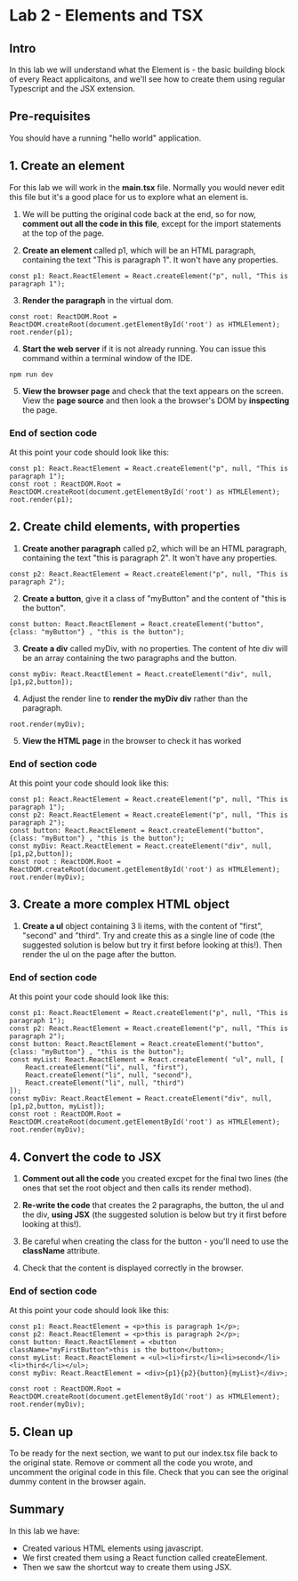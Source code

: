 # Lab 2 - Elements and TSX

## Intro

In this lab we will understand what the Element is - the basic building block of every React applicaitons, and we'll see how to create them using regular Typescript and the JSX extension.

## Pre-requisites

You should have a running "hello world" application.

## 1. Create an element

For this lab we will work in the **main.tsx** file. Normally you would never edit this file but it's a good place for us to explore what an element is. 

1. We will be putting the original code back at the end, so for now, **comment out all the code in this file**, except for the import statements at the top of the page. 

2. **Create an element** called p1, which will be an HTML paragraph, containing the text "This is paragraph 1". It won't have any properties. 
 
```
const p1: React.ReactElement = React.createElement("p", null, "This is paragraph 1");
```

3. **Render the paragraph** in the virtual dom.

```
const root: ReactDOM.Root = ReactDOM.createRoot(document.getElementById('root') as HTMLElement);
root.render(p1);
```

4. **Start the web server** if it is not already running. You can issue this command within a terminal window of the IDE.

```
npm run dev
```

5. **View the browser page** and check that the text appears on the screen. View the **page source** and then look a the browser's DOM by **inspecting** the page.

### End of section code
At this point your code should look like this:

```
const p1: React.ReactElement = React.createElement("p", null, "This is paragraph 1");
const root : ReactDOM.Root = ReactDOM.createRoot(document.getElementById('root') as HTMLElement);
root.render(p1);
```

## 2. Create child elements, with properties

1. **Create another paragraph** called p2, which will be an HTML paragraph, containing the text "this is paragraph 2". It won't have any properties.

```
const p2: React.ReactElement = React.createElement("p", null, "This is paragraph 2");
```

2. **Create a button**, give it a class of "myButton" and the content of "this is the button". 

```
const button: React.ReactElement = React.createElement("button",{class: "myButton"} , "this is the button");
```

3. **Create a div** called myDiv, with no properties. The content of hte div will be an array containing the two paragraphs and the button.

```
const myDiv: React.ReactElement = React.createElement("div", null, [p1,p2,button]);
```

4. Adjust the render line to **render the myDiv div** rather than the paragraph.

```
root.render(myDiv);
```
5. **View the HTML page** in the browser to check it has worked

### End of section code
At this point your code should look like this:

```
const p1: React.ReactElement = React.createElement("p", null, "This is paragraph 1");
const p2: React.ReactElement = React.createElement("p", null, "This is paragraph 2");
const button: React.ReactElement = React.createElement("button",{class: "myButton"} , "this is the button");
const myDiv: React.ReactElement = React.createElement("div", null, [p1,p2,button]);
const root : ReactDOM.Root = ReactDOM.createRoot(document.getElementById('root') as HTMLElement);
root.render(myDiv);
```

## 3. Create a more complex HTML object

1. **Create a ul** object containing 3 li items, with the content of "first", "second" and "third".  Try and create this as a single line of code (the suggested solution is below but try it first before looking at this!). Then render the ul on the page after the button.

### End of section code
At this point your code should look like this:

```
const p1: React.ReactElement = React.createElement("p", null, "This is paragraph 1");
const p2: React.ReactElement = React.createElement("p", null, "This is paragraph 2");
const button: React.ReactElement = React.createElement("button",{class: "myButton"} , "this is the button");
const myList: React.ReactElement = React.createElement( "ul", null, [
    React.createElement("li", null, "first"),
    React.createElement("li", null, "second"),
    React.createElement("li", null, "third")
]);
const myDiv: React.ReactElement = React.createElement("div", null, [p1,p2,button, myList]);
const root : ReactDOM.Root = ReactDOM.createRoot(document.getElementById('root') as HTMLElement);
root.render(myDiv);
```

## 4. Convert the code to JSX

1. **Comment out all the code** you created excpet for the final two lines (the ones that set the root object and then calls its render method).

2. **Re-write the code** that creates the 2 paragraphs, the button, the ul and the div, **using JSX** (the suggested solution is below but try it first before looking at this!). 

3. Be careful when creating the class for the button - you'll need to use the **className** attribute.

4. Check that the content is displayed correctly in the browser.

### End of section code
At this point your code should look like this:

```
const p1: React.ReactElement = <p>this is paragraph 1</p>;
const p2: React.ReactElement = <p>this is paragraph 2</p>;
const button: React.ReactElement = <button className="myFirstButton">this is the button</button>;
const myList: React.ReactElement = <ul><li>first</li><li>second</li><li>third</li></ul>;
const myDiv: React.ReactElement = <div>{p1}{p2}{button}{myList}</div>;

const root : ReactDOM.Root = ReactDOM.createRoot(document.getElementById('root') as HTMLElement);
root.render(myDiv);
```

## 5. Clean up

To be ready for the next section, we want to put our index.tsx file back to the original state. Remove or comment all the code you wrote, and uncomment the original code in this file. Check that you can see the original dummy content in the browser again.


## Summary

In this lab we have:

* Created various HTML elements using javascript.
* We first created them using a React function called createElement.
* Then we saw the shortcut way to create them using JSX.
